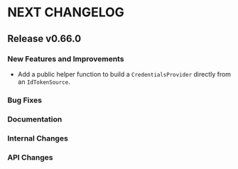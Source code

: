 # NEXT CHANGELOG

## Release v0.66.0

### New Features and Improvements

* Add a public helper function to build a `CredentialsProvider` directly from an `IdTokenSource`.

### Bug Fixes

### Documentation

### Internal Changes

### API Changes
